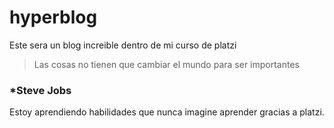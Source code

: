 # hyperblog
Este sera un blog increible dentro de mi curso de platzi
> Las cosas no tienen que cambiar el mundo para ser importantes
### *Steve Jobs

Estoy aprendiendo habilidades que nunca imagine aprender gracias a platzi.

